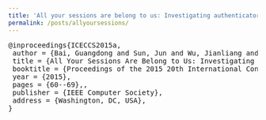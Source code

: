 ```yaml
---
title: 'All your sessions are belong to us: Investigating authenticator leakage through backup channels on android'
permalink: /posts/allyoursessions/
---
```


<pre>
@inproceedings{ICECCS2015a,
 author = {Bai, Guangdong and Sun, Jun and Wu, Jianliang and Ye, Quanqi and Li, Li and Dong, Jin Song and Guo, Shanqing},
 title = {All Your Sessions Are Belong to Us: Investigating Authenticator Leakage Through Backup Channels on Android},
 booktitle = {Proceedings of the 2015 20th International Conference on Engineering of Complex Computer Systems (ICECCS)},
 year = {2015},
 pages = {60--69},,
 publisher = {IEEE Computer Society},
 address = {Washington, DC, USA},
}
</pre>
